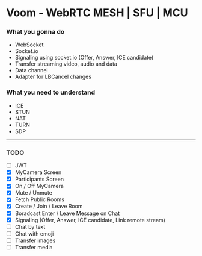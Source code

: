 # Voom - WebRTC MESH | SFU | MCU

### What you gonna do

- WebSocket
- Socket.io
- Signaling using socket.io (Offer, Answer, ICE candidate)
- Transfer streaming video, audio and data
- Data channel
- Adapter for LBCancel changes

### What you need to understand

- ICE
- STUN
- NAT
- TURN
- SDP

- - -
### TODO
- [ ] JWT
- [x] MyCamera Screen
- [x] Participants Screen
- [x] On / Off MyCamera
- [x] Mute / Unmute
- [x] Fetch Public Rooms
- [x] Create / Join / Leave Room
- [x] Boradcast Enter / Leave Message on Chat
- [x] Signaling (Offer, Answer, ICE candidate, Link remote stream)
- [ ] Chat by text
- [ ] Chat with emoji
- [ ] Transfer images
- [ ] Transfer media
